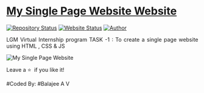 # <a href="https://lgmvipwebdev-task1.netlify.app/" target="_blank">My Single Page Website Website</a>

[![Repository Status](https://img.shields.io/badge/Repository%20Status-Maintained-dark%20green.svg)](https://github.com/balajeeav/avb.github.io/)
[![Website Status](https://img.shields.io/badge/Website%20Status-Online-green)](https://lgmvipwebdev-task1.netlify.app/)
[![Author](https://img.shields.io/badge/Author-Balajee%20A%20V-red)](https://www.linkedin.com/in/balajeevg-techclog/)


 <p align="justify">LGM Virtual Internship program TASK -1 : To create a single page website using HTML , CSS & JS</p>


![My Single Page Website](https://github.com/balajeeav/LGMVIP-WebDev/blob/master/LGMVIP-WebDev-master/TASK%201%20(LEVEL%201)/AVB/Single%20page.JPG)

Leave a :star: &nbsp;if you like it!


#Coded By:
#Balajee A V

